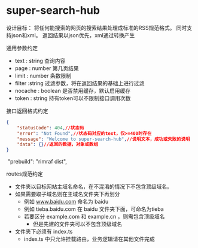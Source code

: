 # super-search-hub 

设计目标：
将任何能搜索的网页的搜索结果处理成标准的RSS规范格式。
同时支持json和xml。
返回结果以json优先，xml通过转换产生

通用参数约定

-   text : string 查询内容
-   page : number 第几页结果
-   limit : number 条数限制
-   filter :string 过滤参数，将在返回结果的基础上进行过滤
-   nocache : boolean 是否禁用缓存，默认启用缓存
-   token : string 持有token可以不限制接口调用次数



接口返回格式约定
```json
{
    "statusCode": 404,//状态码
    "error": "Not Found",//状态码对应的text，仅>=400时存在
    "message": "Welcome to super-search-hub",//说明文本，成功或失败的说明
    "data": {}//返回的数据，对象或数组
}
```

​    "prebuild": "rimraf dist",



routes规范约定

-   文件夹以目标网站主域名命名，在不混淆的情况下不包含顶级域名。
-   如果需要取子域名则在主域名文件夹下再划分
    -   例如 www.baidu.com 命名为 baidu
    -   例如 tieba.baidu.com 在 baidu 文件夹下面，可命名为tieba
    -   若要区分 example.com 和 example.cn ，则需包含顶级域名
        -   但是先建的文件夹可以不包含顶级域名
-   文件夹下必须有 index.ts 
    -   index.ts 中只允许挂载路由，业务逻辑请在其他文件完成